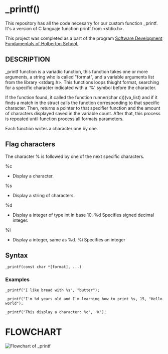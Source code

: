 
# _printf()

This repository has all the code necesarry for our custom function _printf.
It's a version of C languaje function printf from <stdio.h>.

This project was completed as a part of the program [Software Development Fundamentals of Holberton School.](https://holbertonschool.uy/)

## DESCRIPTION

_printf function is a variadic function, this function takes one or more arguments, a string who is called "format", and a variable arguments list from the library <stdarg.h>.
This functions loops thiught format, searching for a specific character indicated with a '%' symbol before the character.

If the function found, it called the function runner(char c))(va_list) and if it finds a match in the struct calls the function corresponding to that specific character.
Then, returns a pointer to that specifier function and the amount of characters displayed saved in the variable count.
After that, this process is repeated until function process all formats parameters.

Each function writes a character one by one.

## Flag characters
The character % is followed by one of the next specific characters.

%c
- Display a character.
    
%s 
- Display a string of characters.

%d 
- Display a integer of type int in base 10. %d Specifies signed decimal integer.

%i
- Display a integer, same as %d. %i Specifies an integer

## Syntax

```
_printf(const char *[format], ...)

```
### Examples

```
_printf("I like bread with %s", "butter");

```

```
_printf("I'm %d years old and I'm learning how to print %s, 15, "Hello world");

```
```
_printf("This display a character: %c", 'K');

```

# FLOWCHART
![Flowchart of _printf](https://i.imgur.com/WqmtXuH.jpeg)

